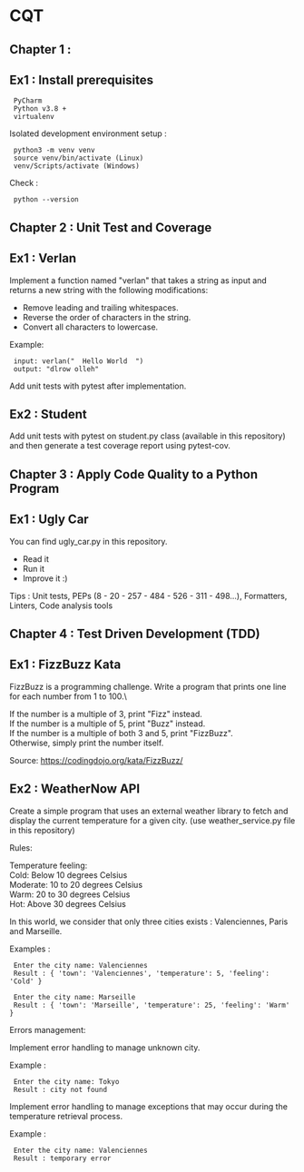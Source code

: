 # CQT

## Chapter 1 : 

## Ex1 : Install prerequisites

     PyCharm
     Python v3.8 +
     virtualenv

Isolated development environment setup :

     python3 -m venv venv
     source venv/bin/activate (Linux)
     venv/Scripts/activate (Windows)

Check :

     python --version

## Chapter 2 : Unit Test and Coverage

## Ex1 : Verlan
Implement a function named "verlan" that takes a string as input and returns a new string
with the following modifications:
- Remove leading and trailing whitespaces.
- Reverse the order of characters in the string.
- Convert all characters to lowercase.

Example:

     input: verlan("  Hello World  ")
     output: "dlrow olleh"

Add unit tests with pytest after implementation.

## Ex2 : Student
Add unit tests with pytest on student.py class (available in this repository) and then generate a test coverage report using pytest-cov.

## Chapter 3 : Apply Code Quality to a Python Program

## Ex1 : Ugly Car

You can find ugly_car.py in this repository.

- Read it
- Run it
- Improve it :)

Tips : Unit tests, PEPs (8 - 20 - 257 - 484 - 526 - 311 - 498...), Formatters, Linters, Code analysis tools

## Chapter 4 : Test Driven Development (TDD)

## Ex1 : FizzBuzz Kata
FizzBuzz is a programming challenge. Write a program that prints one line for each number from 1 to 100.\

If the number is a multiple of 3, print "Fizz" instead.\
If the number is a multiple of 5, print "Buzz" instead.\
If the number is a multiple of both 3 and 5, print "FizzBuzz".\
Otherwise, simply print the number itself.

Source:  https://codingdojo.org/kata/FizzBuzz/

## Ex2 : WeatherNow API

Create a simple program that uses an external weather library to fetch and display the current temperature for a given city. (use weather_service.py file in this repository)

Rules:

Temperature feeling:\
Cold: Below 10 degrees Celsius\
Moderate: 10 to 20 degrees Celsius\
Warm: 20 to 30 degrees Celsius\
Hot: Above 30 degrees Celsius

In this world, we consider that only three cities exists : Valenciennes, Paris and Marseille.

Examples :

     Enter the city name: Valenciennes
     Result : { 'town': 'Valenciennes', 'temperature': 5, 'feeling': 'Cold' }

     Enter the city name: Marseille
     Result : { 'town': 'Marseille', 'temperature': 25, 'feeling': 'Warm' }

Errors management:

Implement error handling to manage unknown city.

Example :

     Enter the city name: Tokyo
     Result : city not found

Implement error handling to manage exceptions that may occur during the temperature retrieval process.

Example :

     Enter the city name: Valenciennes
     Result : temporary error
     
